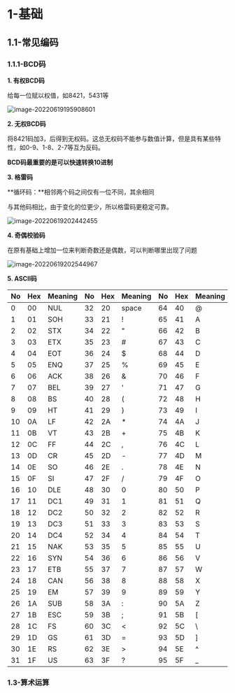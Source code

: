 # 1-基础

## 1.1-常见编码

### 1.1.1-BCD码

**1. 有权BCD码**

给每一位赋以权值，如8421，5431等

![image-20220619195908601](https://cdn.jsdelivr.net/gh/hooooolyshit/Pictures/2022/06/19/image-20220619195908601-ffc59d.png)

**2. 无权BCD码**

将8421码加3，后得到无权码。这总无权码不能参与数值计算，但是具有某些特性，如0-9、1-8、2-7等互为反码。

**BCD码最重要的是可以快速转换10进制**

**3. 格雷码**

**循环码：**相邻两个码之间仅有一位不同，其余相同

与其他码相比，由于变化的位更少，所以格雷码更稳定可靠。

![image-20220619202442455](https://cdn.jsdelivr.net/gh/hooooolyshit/Pictures/2022/06/19/image-20220619202442455-37a099.png)

**4. 奇偶校验码**

在原有基础上增加一位来判断奇数还是偶数，可以判断哪里出现了问题

![image-20220619202544967](https://cdn.jsdelivr.net/gh/hooooolyshit/Pictures/2022/06/19/image-20220619202544967-74531d.png)

**5. ASCII码**

| No   | Hex  | Meaning | No   | Hex  | Meaning | No   | Hex  | Meaning | No   | Hex  | Meaning |
| ---- | ---- | ------- | ---- | ---- | ------- | ---- | ---- | ------- | ---- | ---- | ------- |
| 0    | 00   | NUL     | 32   | 20   | space   | 64   | 40   | @       | 96   | 60   | `       |
| 1    | 01   | SOH     | 33   | 21   | !       | 65   | 41   | A       | 97   | 61   | a       |
| 2    | 02   | STX     | 34   | 22   | "       | 66   | 42   | B       | 98   | 62   | b       |
| 3    | 03   | ETX     | 35   | 23   | #       | 67   | 43   | C       | 99   | 63   | c       |
| 4    | 04   | EOT     | 36   | 24   | $       | 68   | 44   | D       | 100  | 64   | d       |
| 5    | 05   | ENQ     | 37   | 25   | %       | 69   | 45   | E       | 101  | 65   | e       |
| 6    | 06   | ACK     | 38   | 26   | &       | 70   | 46   | F       | 102  | 66   | f       |
| 7    | 07   | BEL     | 39   | 27   | '       | 71   | 47   | G       | 103  | 67   | g       |
| 8    | 08   | BS      | 40   | 28   | (       | 72   | 48   | H       | 104  | 68   | h       |
| 9    | 09   | HT      | 41   | 29   | )       | 73   | 49   | I       | 105  | 69   | i       |
| 10   | 0A   | LF      | 42   | 2A   | *       | 74   | 4A   | J       | 106  | 6A   | j       |
| 11   | 0B   | VT      | 43   | 2B   | +       | 75   | 4B   | K       | 107  | 6B   | k       |
| 12   | 0C   | FF      | 44   | 2C   | ,       | 76   | 4C   | L       | 108  | 6C   | l       |
| 13   | 0D   | CR      | 45   | 2D   | -       | 77   | 4D   | M       | 109  | 6D   | m       |
| 14   | 0E   | SO      | 46   | 2E   | .       | 78   | 4E   | N       | 110  | 6E   | n       |
| 15   | 0F   | SI      | 47   | 2F   | /       | 79   | 4F   | O       | 111  | 6F   | o       |
| 16   | 10   | DLE     | 48   | 30   | 0       | 80   | 50   | P       | 112  | 70   | p       |
| 17   | 11   | DC1     | 49   | 31   | 1       | 81   | 51   | Q       | 113  | 71   | q       |
| 18   | 12   | DC2     | 50   | 32   | 2       | 82   | 52   | R       | 114  | 72   | r       |
| 19   | 13   | DC3     | 51   | 33   | 3       | 83   | 53   | S       | 115  | 73   | s       |
| 20   | 14   | DC4     | 52   | 34   | 4       | 84   | 54   | T       | 116  | 74   | t       |
| 21   | 15   | NAK     | 53   | 35   | 5       | 85   | 55   | U       | 117  | 75   | u       |
| 22   | 16   | SYN     | 54   | 36   | 6       | 86   | 56   | V       | 118  | 76   | v       |
| 23   | 17   | ETB     | 55   | 37   | 7       | 87   | 57   | W       | 119  | 77   | w       |
| 24   | 18   | CAN     | 56   | 38   | 8       | 88   | 58   | X       | 120  | 78   | x       |
| 25   | 19   | EM      | 57   | 39   | 9       | 89   | 59   | Y       | 121  | 79   | y       |
| 26   | 1A   | SUB     | 58   | 3A   | :       | 90   | 5A   | Z       | 122  | 7A   | z       |
| 27   | 1B   | ESC     | 59   | 3B   | ;       | 91   | 5B   | [       | 123  | 7B   | {       |
| 28   | 1C   | FS      | 60   | 3C   | <       | 92   | 5C   | \       | 124  | 7C   | \|      |
| 29   | 1D   | GS      | 61   | 3D   | =       | 93   | 5D   | ]       | 125  | 7D   | }       |
| 30   | 1E   | RS      | 62   | 3E   | >       | 94   | 5E   | ^       | 126  | 7E   | ~       |
| 31   | 1F   | US      | 63   | 3F   | ?       | 95   | 5F   | _       | 127  | 7F   | DEL     |

### 1.3-算术运算

